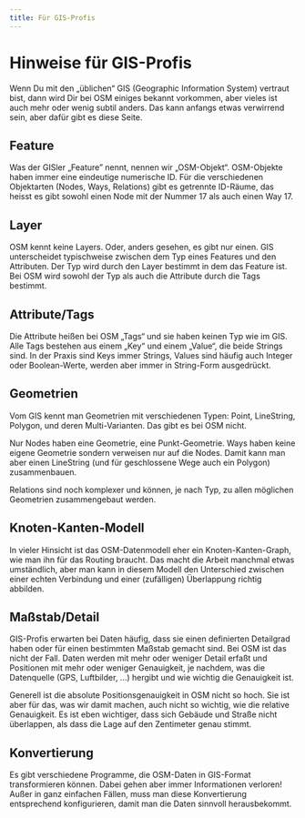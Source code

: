 ```yaml
---
title: Für GIS-Profis
---
```


# Hinweise für GIS-Profis

Wenn Du mit den „üblichen“ GIS (Geographic Information System) vertraut bist,
dann wird Dir bei OSM einiges bekannt vorkommen, aber vieles ist auch mehr
oder wenig subtil anders. Das kann anfangs etwas verwirrend sein, aber dafür
gibt es diese Seite.

## Feature

Was der GISler „Feature” nennt, nennen wir „OSM-Objekt“. OSM-Objekte haben
immer eine eindeutige numerische ID. Für die verschiedenen Objektarten (Nodes,
Ways, Relations) gibt es getrennte ID-Räume, das heisst es gibt sowohl einen
Node mit der Nummer 17 als auch einen Way 17.

## Layer

OSM kennt keine Layers. Oder, anders gesehen, es gibt nur einen. GIS
unterscheidet typischweise zwischen dem Typ eines Features und den Attributen.
Der Typ wird durch den Layer bestimmt in dem das Feature ist.
Bei OSM wird sowohl der Typ als auch die Attribute durch die Tags bestimmt.

## Attribute/Tags

Die Attribute heißen bei OSM „Tags“ und sie haben keinen Typ wie im GIS. Alle
Tags bestehen aus einem „Key“ und einem „Value“, die beide Strings sind. In der
Praxis sind Keys immer Strings, Values sind häufig auch Integer oder
Boolean-Werte, werden aber immer in String-Form ausgedrückt.

## Geometrien

Vom GIS kennt man Geometrien mit verschiedenen Typen: Point, LineString,
Polygon, und deren Multi-Varianten. Das gibt es bei OSM nicht.

Nur Nodes haben eine Geometrie, eine Punkt-Geometrie. Ways haben keine eigene
Geometrie sondern verweisen nur auf die Nodes. Damit kann man aber einen
LineString (und für geschlossene Wege auch ein Polygon) zusammenbauen.

Relations sind noch komplexer und können, je nach Typ, zu allen möglichen
Geometrien zusammengebaut werden.

## Knoten-Kanten-Modell

In vieler Hinsicht ist das OSM-Datenmodell eher ein Knoten-Kanten-Graph,
wie man ihn für das Routing braucht. Das macht die Arbeit manchmal etwas
umständlich, aber man kann in diesem Modell den Unterschied zwischen einer
echten Verbindung und einer (zufälligen) Überlappung richtig abbilden.

## Maßstab/Detail

GIS-Profis erwarten bei Daten häufig, dass sie einen definierten Detailgrad
haben oder für einen bestimmten Maßstab gemacht sind. Bei OSM ist das nicht der
Fall. Daten werden mit mehr oder weniger Detail erfaßt und Positionen mit mehr
oder weniger Genauigkeit, je nachdem, was die Datenquelle (GPS, Luftbilder,
...) hergibt und wie wichtig die Genauigkeit ist.

Generell ist die absolute Positionsgenauigkeit in OSM nicht so hoch. Sie ist
aber für das, was wir damit machen, auch nicht so wichtig, wie die relative
Genauigkeit. Es ist eben wichtiger, dass sich Gebäude und Straße nicht
überlappen, als dass die Lage auf den Zentimeter genau stimmt.

## Konvertierung

Es gibt verschiedene Programme, die OSM-Daten in GIS-Format transformieren
können. Dabei gehen aber immer Informationen verloren! Außer in ganz einfachen
Fällen, muss man diese Konvertierung entsprechend konfigurieren, damit man
die Daten sinnvoll herausbekommt.

